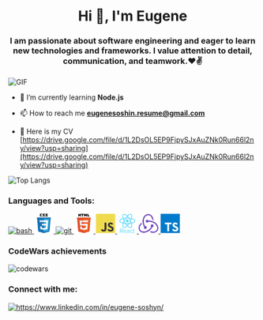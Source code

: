<h1 align="center">Hi 👋, I'm Eugene</h1>  
<h3 align="center">I am passionate about software engineering and eager to learn new technologies and frameworks. I value attention to detail, communication, and teamwork.❤✌</h3>  
  <img  align="center"  alt="GIF"  src="https://media.giphy.com/media/USV0ym3bVWQJJmNu3N/giphy.gif" />
  
  
- 🌱 I’m currently learning **Node.js**  
  
- 📫 How to reach me **eugenesoshin.resume@gmail.com**  
  
- 📄 Here is my CV [https://drive.google.com/file/d/1L2DsOL5EP9FjpySJxAuZNk0Run66l2ny/view?usp=sharing](https://drive.google.com/file/d/1L2DsOL5EP9FjpySJxAuZNk0Run66l2ny/view?usp=sharing)

![Top Langs](https://github-readme-stats.vercel.app/api/top-langs/?username=MrKrodbon&layout=compact)

<h3 align="left">Languages and Tools:</h3>  
<p align="left"> <a href="https://www.gnu.org/software/bash/" target="_blank" rel="noreferrer"> <img src="https://www.vectorlogo.zone/logos/gnu_bash/gnu_bash-icon.svg" alt="bash" width="40" height="40"/> </a> <a href="https://www.w3schools.com/css/" target="_blank" rel="noreferrer"> <img src="https://raw.githubusercontent.com/devicons/devicon/master/icons/css3/css3-original-wordmark.svg" alt="css3" width="40" height="40"/> </a> <a href="https://git-scm.com/" target="_blank" rel="noreferrer"> <img src="https://www.vectorlogo.zone/logos/git-scm/git-scm-icon.svg" alt="git" width="40" height="40"/> </a> <a href="https://www.w3.org/html/" target="_blank" rel="noreferrer"> <img src="https://raw.githubusercontent.com/devicons/devicon/master/icons/html5/html5-original-wordmark.svg" alt="html5" width="40" height="40"/> </a> <a href="https://developer.mozilla.org/en-US/docs/Web/JavaScript" target="_blank" rel="noreferrer"> <img src="https://raw.githubusercontent.com/devicons/devicon/master/icons/javascript/javascript-original.svg" alt="javascript" width="40" height="40"/> </a> <a href="https://reactjs.org/" target="_blank" rel="noreferrer"> <img src="https://raw.githubusercontent.com/devicons/devicon/master/icons/react/react-original-wordmark.svg" alt="react" width="40" height="40"/> </a> <a href="https://redux.js.org" target="_blank" rel="noreferrer"> <img src="https://raw.githubusercontent.com/devicons/devicon/master/icons/redux/redux-original.svg" alt="redux" width="40" height="40"/> </a> <a href="https://www.typescriptlang.org/" target="_blank" rel="noreferrer"> <img src="https://raw.githubusercontent.com/devicons/devicon/master/icons/typescript/typescript-original.svg" alt="typescript" width="40" height="40"/> </a> </p>

### CodeWars achievements

![codewars](https://www.codewars.com/users/MrKrodbon/badges/large)

<h3 align="left">Connect with me:</h3>  
<p align="left">  
<a href="https://www.linkedin.com/in/eugene-soshyn/" target="blank"><img align="center" src="https://raw.githubusercontent.com/rahuldkjain/github-profile-readme-generator/master/src/images/icons/Social/linked-in-alt.svg" alt="https://www.linkedin.com/in/eugene-soshyn/" height="30" width="40" /></a>  
</p>
